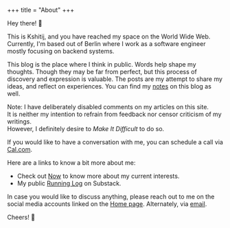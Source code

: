 +++
title = "About"
+++

Hey there! :wave:

This is Kshitij, and you have reached my space on the World Wide Web.
Currently, I'm based out of Berlin where I work as a software engineer mostly focusing on backend systems.

This blog is the place where I think in public. 
Words help shape my thoughts. Though they may be far from perfect, but this process of discovery and expression is valuable.
The posts are my attempt to share my ideas, and reflect on experiences.
You can find my [notes](https://kshitij10496.github.io/categories/notes/) on this blog as well.

Note: I have deliberately disabled comments on my articles on this site.  
It is neither my intention to refrain from feedback nor censor criticism of my writings.  
However, I definitely desire to *Make It Difficult* to do so.


If you would like to have a conversation with me, you can schedule a call via [Cal.com](https://cal.com/kshitij-saraogi-2zwf84/25min).


Here are a links to know a bit more about me:
- Check out [Now](https://kshitij10496.github.io/now) to know more about my current interests.
- My public [Running Log](https://runnerblues.substack.com/) on Substack.


In case you would like to discuss anything, please reach out to me on the social media accounts linked on the [Home page](https://kshitij10496.github.io). Alternately, via [email](mailto:kshitij.saraogi@gmail.com).

Cheers! :beer:
